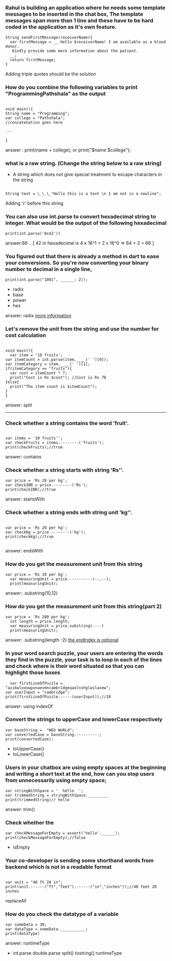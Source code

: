 ### Rahul is building an application where he needs some template messages to be inserted in the chat box, The template messages span more than 1 line and these have to be hard coded in the application as it's own feature.

```
String sendFirstMessage(receiverName){
  var firstMessage = __ Hello $receiverName! I am available as a blood donor.
   Kindly provide some more information about the patient.
  __;
  return firstMessage;
}
```
Adding triple quotes should be the solution

### How do you combine the following variables to print "ProgrammingPathshala" as the output
```

void main(){
String name = "Programming";
var college = "Pathshala";
//concatenation goes here

---

}

```
answer : print(name + college); or print("$name $college");


### what is a raw string. (Change the string below to a raw string)
- A string which does not give special treatment to escape characters in the string
```

String text = \_\_\_"Hello this is a text \n I am not in a newline";

```
Adding 'r' before this string


### You can also use int.parse to convert hexadecimal string to integer. What would be the output of the following hexadecimal
`
print(int.parse('0x42'))
`

answer:66 ..
[
  42 in hexadecimal is
4 x 16^1 + 2 x 16^0 => 64 + 2 = 66
]


<!-- ### In your age-calculator, you are telling the age of the users, and now you want to convert the string output of age to integer
- It takes the string and converts it to either an integer or double
- It converts any string to their numeric equivalent

answer: a -->

### You figured out that there is already a method in dart to ease your conversions. So you're now converting your binary number to decimal in a single line,
`
  print(int.parse("1001", ______: 2));
`

- radix
- base
- power
- hex

answer: radix [ more information](https://dart.dev/guides/libraries/library-tour#numbers)


### Let's remove the unit from the string and use the number for cost calculation
```

void main(){
  var item = '10 fruits';
var itemCount = int.parse(item.____(' ')[0]);
var itemCategory = item.____(' ')[1];
if(itemCategory == "fruits"){
  var cost = itemCount * 7;
  print("Cost is Rs $cost"); //Cost is Rs 70
}else{
  print("The item count is $itemCount");
}
}

```

answer: split


---
### Check whether a string contains the word 'fruit'.
```

var items = '10 fruits'';
var checkFruits = items.--------('fruits');
print(checkFruits);//true

```

answer: contains


### Check whether a string starts with string 'Rs''.
```
var price = 'Rs 20 per kg';
var checkINR = price.--------('Rs');
print(checkINR);//true

```

answer: startsWith


### Check whether a string ends with string unit 'kg''.
```

var price = 'Rs 20 per kg';
var checkKg = price.--------('kg');
print(checkKg);//true


````

answer: endsWith

### How do you get the measurement unit from this string
```
var price = 'Rs 20 per kg';
  var measuringUnit = price.----------(--,--);
  print(measuringUnit);
```

answer: .substring(10,12)



### How do you get the measurement unit from this string(part 2)
```
var price = 'Rs 280 per kg';
  int length = price.length;
  var measuringUnit = price.substring(----)
  print(measuringUnit);
```

answer: .substring(length -2) [the endIndex is optional](https://www.tutorialkart.com/dart/dart-substring/)


### In your word search puzzle, your users are entering the words they find in the puzzle, your task is to loop in each of the lines and check where is their word situated so that you can highlight those boxes
<!-- show practival use case ...to get array of food items  -->
<!-- suppose alexa is finding the song lyrics from a start -->

```
  var firstLineOfPuzzle = "azikwloxowpxnaevmncambridgeaaolnshglwilaxew";
var userInput = "cambridge";
print(firstLineOfPuzzle.-----(userInput));//18
```
answer: using indexOf



### Convert the strings to upperCase and lowerCase respectively
 ```
 var baseString =  "WEb WoRLd";
 var convertedCase = baseString.----------;
 print(convertedCase);

 ```
- toUpperCase()
- toLowerCase()

### Users in your chatbox are using empty spaces at the beginning and writing a short text at the end, how can you stop users from unnecessarily using empty space;
```
var stringWithSpace = '  hello  ';
var trimmedString = stringWithSpace._________
print(trimmedString)// hello
```

answer: trim()

###  Check whether the
```
var checkMessageForEmpty = assert('hello'.______);
print(checkMessageForEmpty);//false
```
- isEmpty

### Your co-developer is sending some shorthand words from backend which is not in a readable format
```

var unit = "40 ft 20 in";
print(unit.------("ft","feet").------("in","inches"));//40 feet 20 inches
```
replaceAll


### How do you check the datatype of a variable
```
var someData = 30;
var dataType = someData.___________;
print(dataType)
```

answer: runtimeType





- int.parse
double.parse
split()
tostring()
runtimeType
<!--
````
### Rewrite the print statement using string interpolation
```
void main(){
String name = "Programming";
var college = "Pathshala";
//without interpolation
print("Name is " + name + " college is " + college);
//with interpolation

---

}

``` -->
<!-- answer : print("Name is $name college is $college'); -->
